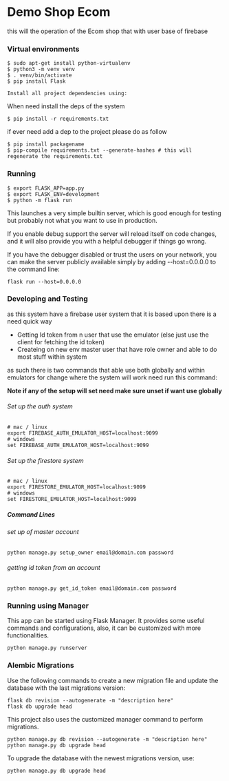 # Demo Shop Ecom

this will the operation of the Ecom shop that with user base of firebase

### Virtual environments

```
$ sudo apt-get install python-virtualenv
$ python3 -m venv venv
$ . venv/bin/activate
$ pip install Flask

Install all project dependencies using:

```
When need install the deps of the system
```
$ pip install -r requirements.txt
```

if ever need add a dep to the project please do as follow
```angular2html
$ pip install packagename
$ pip-compile requirements.txt --generate-hashes # this will regenerate the requirements.txt
```
### Running
 
```
$ export FLASK_APP=app.py
$ export FLASK_ENV=development
$ python -m flask run
```

This launches a very simple builtin server, which is good enough for testing but probably not what you want to use in production.

If you enable debug support the server will reload itself on code changes, and it will also provide you with a helpful debugger if things go wrong.

If you have the debugger disabled or trust the users on your network, you can make the server publicly available simply by adding --host=0.0.0.0 to the command line:

```
flask run --host=0.0.0.0
```

### Developing and Testing
<p>
as this system have a firebase user system that it is based upon there is a need quick way</p>
<ul>
    <li>Getting Id token from n user that use the emulator (else just use the client for fetching the id token)</li>
    <li>Createing on new env master user that have role owner and able to do most stuff within system</li>
</ul>
as such there is two commands that able use both globally and within emulators
for change where the system will work need run this command:
<p><b>Note if any of the setup will set need make sure unset if want use globally</b></p>

###### Set up the auth system

```
# mac / linux
export FIREBASE_AUTH_EMULATOR_HOST=localhost:9099
# windows
set FIREBASE_AUTH_EMULATOR_HOST=localhost:9099
```
###### Set up the firestore system

```
# mac / linux
export FIRESTORE_EMULATOR_HOST=localhost:9099
# windows
set FIRESTORE_EMULATOR_HOST=localhost:9099
```

##### Command Lines

###### set up of master account
```
python manage.py setup_owner email@domain.com password
```
###### getting id token from an account
```
python manage.py get_id_token email@domain.com password
```


### Running using Manager

This app can be started using Flask Manager. It provides some useful commands and configurations, also, it can be customized with more functionalities.

```
python manage.py runserver
```

### Alembic Migrations

Use the following commands to create a new migration file and update the database with the last migrations version:

```
flask db revision --autogenerate -m "description here"
flask db upgrade head
```

This project also uses the customized manager command to perform migrations.
```
python manage.py db revision --autogenerate -m "description here"
python manage.py db upgrade head
```

To upgrade the database with the newest migrations version, use:

```
python manage.py db upgrade head
```
